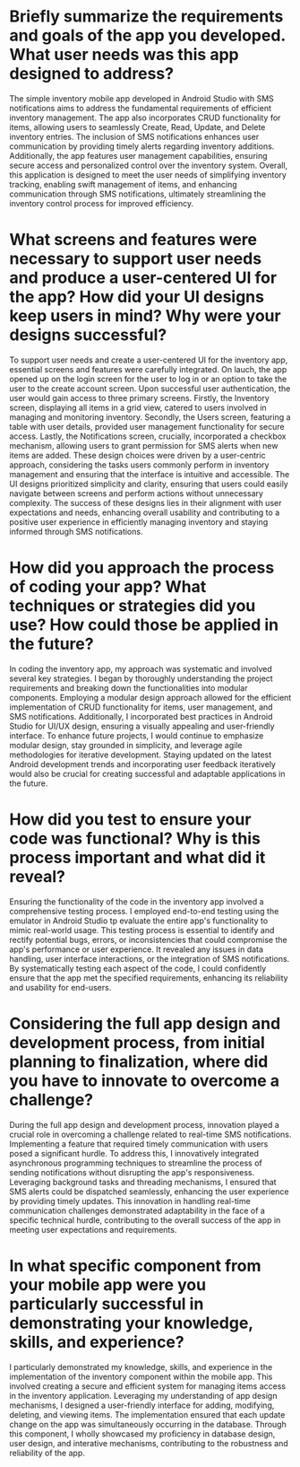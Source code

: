 # Briefly summarize the requirements and goals of the app you developed. What user needs was this app designed to address?

The simple inventory mobile app developed in Android Studio with SMS notifications aims to address the fundamental requirements of efficient inventory management. The app also incorporates CRUD functionality for items, allowing users to seamlessly Create, Read, Update, and Delete inventory entries. The inclusion of SMS notifications enhances user communication by providing timely alerts regarding inventory additions. Additionally, the app features user management capabilities, ensuring secure access and personalized control over the inventory system. Overall, this application is designed to meet the user needs of simplifying inventory tracking, enabling swift management of items, and enhancing communication through SMS notifications, ultimately streamlining the inventory control process for improved efficiency.

# What screens and features were necessary to support user needs and produce a user-centered UI for the app? How did your UI designs keep users in mind? Why were your designs successful?

To support user needs and create a user-centered UI for the inventory app, essential screens and features were carefully integrated. On lauch, the app opened up on the login screen for the user to log in or an option to take the user to the create account screen. Upon successful user authentication, the user would gain access to three primary screens. Firstly, the Inventory screen, displaying all items in a grid view, catered to users involved in managing and monitoring inventory. Secondly, the Users screen, featuring a table with user details, provided user management functionality for secure access. Lastly, the Notifications screen, crucially, incorporated a checkbox mechanism, allowing users to grant permission for SMS alerts when new items are added. These design choices were driven by a user-centric approach, considering the tasks users commonly perform in inventory management and ensuring that the interface is intuitive and accessible. The UI designs prioritized simplicity and clarity, ensuring that users could easily navigate between screens and perform actions without unnecessary complexity. The success of these designs lies in their alignment with user expectations and needs, enhancing overall usability and contributing to a positive user experience in efficiently managing inventory and staying informed through SMS notifications. 

# How did you approach the process of coding your app? What techniques or strategies did you use? How could those be applied in the future?

In coding the inventory app, my approach was systematic and involved several key strategies. I began by thoroughly understanding the project requirements and breaking down the functionalities into modular components. Employing a modular design approach allowed for the efficient implementation of CRUD functionality for items, user management, and SMS notifications. Additionally, I incorporated best practices in Android Studio for UI/UX design, ensuring a visually appealing and user-friendly interface. To enhance future projects, I would continue to emphasize modular design, stay grounded in simplicity, and leverage agile methodologies for iterative development. Staying updated on the latest Android development trends and incorporating user feedback iteratively would also be crucial for creating successful and adaptable applications in the future.

# How did you test to ensure your code was functional? Why is this process important and what did it reveal?

Ensuring the functionality of the code in the inventory app involved a comprehensive testing process. I employed end-to-end testing using the emulator in Android Studio tp evaluate the entire app's functionality to mimic real-world usage. This testing process is essential to identify and rectify potential bugs, errors, or inconsistencies that could compromise the app's performance or user experience. It revealed any issues in data handling, user interface interactions, or the integration of SMS notifications. By systematically testing each aspect of the code, I could confidently ensure that the app met the specified requirements, enhancing its reliability and usability for end-users.

# Considering the full app design and development process, from initial planning to finalization, where did you have to innovate to overcome a challenge?

During the full app design and development process, innovation played a crucial role in overcoming a challenge related to real-time SMS notifications. Implementing a feature that required timely communication with users posed a significant hurdle. To address this, I innovatively integrated asynchronous programming techniques to streamline the process of sending notifications without disrupting the app's responsiveness. Leveraging background tasks and threading mechanisms, I ensured that SMS alerts could be dispatched seamlessly, enhancing the user experience by providing timely updates. This innovation in handling real-time communication challenges demonstrated adaptability in the face of a specific technical hurdle, contributing to the overall success of the app in meeting user expectations and requirements.

# In what specific component from your mobile app were you particularly successful in demonstrating your knowledge, skills, and experience?

I particularly demonstrated my knowledge, skills, and experience in the implementation of the inventory component within the mobile app. This involved creating a secure and efficient system for managing items access in the inventory application. Leveraging my understanding of app design mechanisms, I designed a user-friendly interface for adding, modifying, deleting, and viewing items. The implementation ensured that each update change on the app was simultaneously occurring in the database. Through this component, I wholly showcased my proficiency in database design, user design, and interative mechanisms, contributing to the robustness and reliability of the app.
